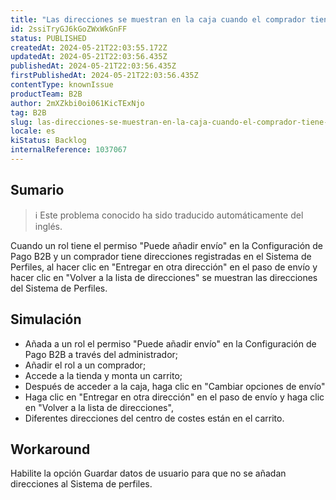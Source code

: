 ```yaml
---
title: "Las direcciones se muestran en la caja cuando el comprador tiene permiso para 'Añadir envío'."
id: 2ssiTryGJ6kGoZWxWkGnFF
status: PUBLISHED
createdAt: 2024-05-21T22:03:55.172Z
updatedAt: 2024-05-21T22:03:56.435Z
publishedAt: 2024-05-21T22:03:56.435Z
firstPublishedAt: 2024-05-21T22:03:56.435Z
contentType: knownIssue
productTeam: B2B
author: 2mXZkbi0oi061KicTExNjo
tag: B2B
slug: las-direcciones-se-muestran-en-la-caja-cuando-el-comprador-tiene-permiso-para-anadir-envio
locale: es
kiStatus: Backlog
internalReference: 1037067
---
```


## Sumario

>ℹ️ Este problema conocido ha sido traducido automáticamente del inglés.


Cuando un rol tiene el permiso "Puede añadir envío" en la Configuración de Pago B2B y un comprador tiene direcciones registradas en el Sistema de Perfiles, al hacer clic en "Entregar en otra dirección" en el paso de envío y hacer clic en "Volver a la lista de direcciones" se muestran las direcciones del Sistema de Perfiles.


##

## Simulación



- Añada a un rol el permiso "Puede añadir envío" en la Configuración de Pago B2B a través del administrador;
- Añadir el rol a un comprador;
- Accede a la tienda y monta un carrito;
- Después de acceder a la caja, haga clic en "Cambiar opciones de envío"
- Haga clic en "Entregar en otra dirección" en el paso de envío y haga clic en "Volver a la lista de direcciones",
- Diferentes direcciones del centro de costes están en el carrito.



## Workaround


Habilite la opción Guardar datos de usuario para que no se añadan direcciones al Sistema de perfiles.




